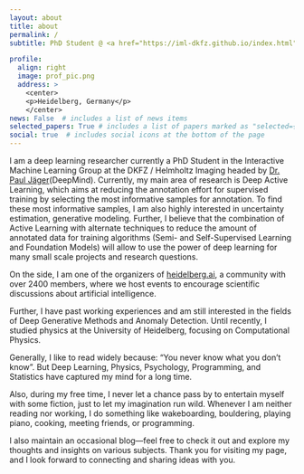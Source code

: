 ```yaml
---
layout: about
title: about
permalink: /
subtitle: PhD Student @ <a href="https://iml-dkfz.github.io/index.html">IML Group at DKFZ / Helmholtz Imaging</a>

profile:
  align: right
  image: prof_pic.png
  address: >
    <center>
    <p>Heidelberg, Germany</p>
    </center>
news: False  # includes a list of news items
selected_papers: True # includes a list of papers marked as "selected={true}"
social: true  # includes social icons at the bottom of the page
---
```


I am a deep learning researcher currently a PhD Student in the Interactive Machine Learning Group at the DKFZ / Helmholtz Imaging headed by [Dr. Paul Jäger](https://pfjaeger.github.io)(DeepMind). Currently, my main area of research is Deep Active Learning, which aims at reducing the annotation effort for supervised training by selecting the most informative samples for annotation. 
To find these most informative samples, I am also highly interested in uncertainty estimation, generative modeling.
Further, I believe that the combination of Active Learning with alternate techniques to reduce the amount of annotated data for training algorithms (Semi- and Self-Supervised Learning and Foundation Models) will allow to use the power of deep learning for many small scale projects and research questions.

On the side, I am one of the organizers of [heidelberg.ai](https://heidelberg.ai),  a community with over 2400 members, where we host events to encourage scientific discussions about artificial intelligence.

Further, I have past working experiences and am still interested in the fields of Deep Generative Methods and Anomaly Detection.
Until recently, I studied physics at the University of Heidelberg, focusing on Computational Physics.

Generally, I like to read widely because: “You never know what you don’t know”. But Deep Learning, Physics, Psychology, Programming, and Statistics have captured my mind for a long time.

Also, during my free time, I never let a chance pass by to entertain myself with some fiction, just to let my imagination run wild. Whenever I am neither reading nor working, I do something like wakeboarding, bouldering, playing piano, cooking, meeting friends, or programming.

I also maintain an occasional blog—feel free to check it out and explore my thoughts and insights on various subjects.
Thank you for visiting my page, and I look forward to connecting and sharing ideas with you.

<br>